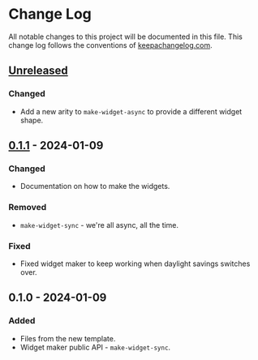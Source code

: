 # Change Log
All notable changes to this project will be documented in this file. This change log follows the conventions of [keepachangelog.com](http://keepachangelog.com/).

## [Unreleased]
### Changed
- Add a new arity to `make-widget-async` to provide a different widget shape.

## [0.1.1] - 2024-01-09
### Changed
- Documentation on how to make the widgets.

### Removed
- `make-widget-sync` - we're all async, all the time.

### Fixed
- Fixed widget maker to keep working when daylight savings switches over.

## 0.1.0 - 2024-01-09
### Added
- Files from the new template.
- Widget maker public API - `make-widget-sync`.

[Unreleased]: https://sourcehost.site/your-name/clj-symbolic-regression/compare/0.1.1...HEAD
[0.1.1]: https://sourcehost.site/your-name/clj-symbolic-regression/compare/0.1.0...0.1.1
